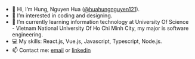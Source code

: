- 👋 Hi, I’m Hung, Nguyen Hua ([@huahungnguyen121](https://github.com/huahungnguyen121)).
- 👀 I’m interested in coding and designing.
- 🌱 I’m currently learning information technology at University Of Science - Vietnam National University Of Ho Chi Minh City, my major is software engineering.
- 💻 My skills: React.js, Vue.js, Javascript, Typescript, Node.js.
- 📫 Contact me: [email](huahung.nguyen01@gmail.com) or [linkedin](https://www.linkedin.com/in/huahung-nguyen/)

<!---
huahungnguyen121/huahungnguyen121 is a ✨ special ✨ repository because its `README.md` (this file) appears on your GitHub profile.
You can click the Preview link to take a look at your changes.
--->
